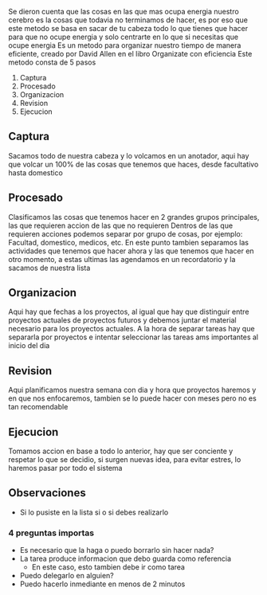 Se dieron cuenta que las cosas en las que mas ocupa energia nuestro cerebro es la cosas que todavia no terminamos de hacer, es por eso que este metodo se basa en sacar de tu cabeza todo lo que tienes que  hacer para que no ocupe energia y solo centrarte en lo que si necesitas que ocupe energia
Es un metodo para organizar nuestro tiempo de manera eficiente, creado por David Allen en el libro Organizate con eficiencia
Este metodo consta de 5 pasos
1. Captura
2. Procesado
3. Organizacion
4. Revision
5. Ejecucion

## Captura
Sacamos todo de nuestra cabeza y lo volcamos en un anotador, aqui hay que volcar un 100% de las cosas que tenemos que haces, desde facultativo hasta domestico

## Procesado
Clasificamos las cosas que tenemos hacer en 2 grandes grupos principales, las que requieren accion de las que no requieren
Dentros de las que requieren acciones podemos separar por grupo de cosas, por ejemplo: Facultad, domestico, medicos, etc.
En este punto tambien separamos las actividades que tenemos que hacer ahora y las que tenemos que hacer en otro momento, a estas ultimas las agendamos en un recordatorio y la sacamos de nuestra lista

## Organizacion
Aqui hay que fechas a los proyectos, al igual que hay que distinguir entre proyectos actuales de proyectos futuros y debemos juntar el material necesario para los proyectos actuales. A la hora de separar tareas hay que separarla por proyectos e intentar seleccionar las tareas ams importantes al inicio del dia

## Revision
Aqui planificamos nuestra semana con dia y hora que proyectos haremos y en que nos enfocaremos, tambien se lo puede hacer con meses pero no es tan recomendable

## Ejecucion
Tomamos accion en base a todo lo anterior, hay que ser conciente y respetar lo que se decidio, si surgen nuevas idea, para evitar estres, lo haremos pasar por todo el sistema

## Observaciones
- Si lo pusiste en la lista si o si debes realizarlo
### 4 preguntas importas
- Es necesario que la haga o puedo borrarlo sin hacer nada?
- La tarea produce informacion que debo guarda como referencia
	- En este caso, esto tambien debe ir como tarea
- Puedo delegarlo en alguien?
- Puedo hacerlo inmediante en menos de 2 minutos